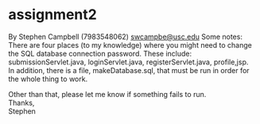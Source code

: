 # assignment2
By Stephen Campbell (7983548062)
swcampbe@usc.edu
Some notes:  
There are four places (to my knowledge) where you might need to change the SQL database connection password. These include:  
submissionServlet.java, loginServlet.java, registerServlet.java, profile,jsp.  
In addition, there is a file, makeDatabase.sql, that must be run in order for the whole thing to work.  

Other than that, please let me know if something fails to run.  
Thanks,  
Stephen
